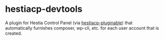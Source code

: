 # hestiacp-devtools
A plugin for Hestia Control Panel (via [hestiacp-pluginable](https://github.com/steveorevo/hestiacp-pluginable)) that automatically furnishes composer, wp-cli, etc. for each user account that is created.
